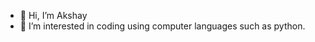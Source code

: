 - 👋 Hi, I’m Akshay
- 👀 I’m interested in coding using computer languages such as python.

<!---
AkshayCodes19/AkshayCodes19 is a ✨ special ✨ repository because its `README.md` (this file) appears on your GitHub profile.
You can click the Preview link to take a look at your changes.
--->
